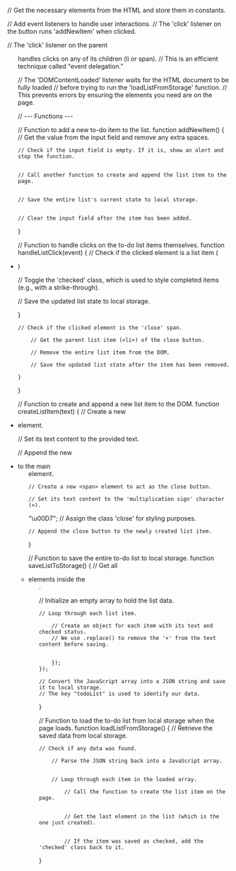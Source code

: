 // Get the necessary elements from the HTML and store them in constants.



// Add event listeners to handle user interactions.
// The 'click' listener on the button runs 'addNewItem' when clicked.


// The 'click' listener on the parent <ul> handles clicks on any of its children (li or span).
// This is an efficient technique called "event delegation."


// The 'DOMContentLoaded' listener waits for the HTML document to be fully loaded
// before trying to run the 'loadListFromStorage' function.
// This prevents errors by ensuring the elements you need are on the page.


// --- Functions ---

// Function to add a new to-do item to the list.
function addNewItem() {
// Get the value from the input field and remove any extra spaces.


    // Check if the input field is empty. If it is, show an alert and stop the function.


    // Call another function to create and append the list item to the page.

    
    // Save the entire list's current state to local storage.

    
    // Clear the input field after the item has been added.

}

// Function to handle clicks on the to-do list items themselves.
function handleListClick(event) {
// Check if the clicked element is a list item (<li>)

// Toggle the 'checked' class, which is used to style completed items (e.g., with a strike-through).

// Save the updated list state to local storage.

}

    // Check if the clicked element is the 'close' span.

        // Get the parent list item (<li>) of the close button.

        // Remove the entire list item from the DOM.

        // Save the updated list state after the item has been removed.

    }
}

// Function to create and append a new list item to the DOM.
function createListItem(text) {
// Create a new <li> element.

// Set its text content to the provided text.

// Append the new <li> to the main <ul> element.


    // Create a new <span> element to act as the close button.

    // Set its text content to the 'multiplication sign' character (×).
"\u00D7";
    // Assign the class 'close' for styling purposes.

    // Append the close button to the newly created list item.

}

// Function to save the entire to-do list to local storage.
function saveListToStorage() {
// Get all <li> elements inside the <ul>.

// Initialize an empty array to hold the list data.


    // Loop through each list item.
    
        // Create an object for each item with its text and checked status.
        // We use .replace() to remove the '×' from the text content before saving.


        });
    });

    // Convert the JavaScript array into a JSON string and save it to local storage.
    // The key "todoList" is used to identify our data.

}

// Function to load the to-do list from local storage when the page loads.
function loadListFromStorage() {
// Retrieve the saved data from local storage.


    // Check if any data was found.

        // Parse the JSON string back into a JavaScript array.

        
        // Loop through each item in the loaded array.

            // Call the function to create the list item on the page.

            
            // Get the last element in the list (which is the one just created).

            
            // If the item was saved as checked, add the 'checked' class back to it.



}